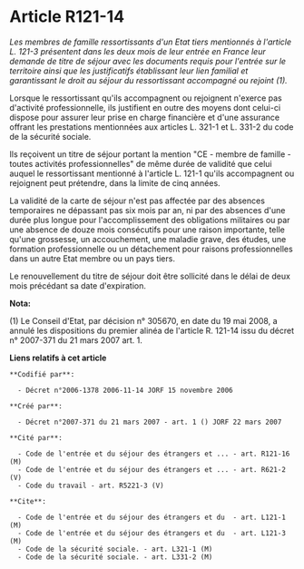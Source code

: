 # Article R121-14

_Les membres de famille ressortissants d'un Etat tiers mentionnés à l'article L. 121-3 présentent dans les deux mois de leur
entrée en France leur demande de titre de séjour avec les documents requis pour l'entrée sur le territoire ainsi que les
justificatifs établissant leur lien familial et garantissant le droit au séjour du ressortissant accompagné ou rejoint (1)._

Lorsque le ressortissant qu'ils accompagnent ou rejoignent n'exerce pas d'activité professionnelle, ils justifient en outre
des moyens dont celui-ci dispose pour assurer leur prise en charge financière et d'une assurance offrant les prestations
mentionnées aux articles L. 321-1 et L. 331-2 du code de la sécurité sociale.

Ils reçoivent un titre de séjour portant la mention "CE - membre de famille - toutes activités professionnelles" de même
durée de validité que celui auquel le ressortissant mentionné à l'article L. 121-1 qu'ils accompagnent ou rejoignent peut
prétendre, dans la limite de cinq années.

La validité de la carte de séjour n'est pas affectée par des absences temporaires ne dépassant pas six mois par an, ni par
des absences d'une durée plus longue pour l'accomplissement des obligations militaires ou par une absence de douze mois
consécutifs pour une raison importante, telle qu'une grossesse, un accouchement, une maladie grave, des études, une formation
professionnelle ou un détachement pour raisons professionnelles dans un autre Etat membre ou un pays tiers.

Le renouvellement du titre de séjour doit être sollicité dans le délai de deux mois précédant sa date d'expiration.

**Nota:**

(1) Le Conseil d'Etat, par décision n° 305670, en date du 19 mai 2008, a annulé les dispositions du premier alinéa de
l'article R. 121-14 issu du décret n° 2007-371 du 21 mars 2007 art. 1.

**Liens relatifs à cet article**

	**Codifié par**:

	  - Décret n°2006-1378 2006-11-14 JORF 15 novembre 2006

	**Créé par**:

	  - Décret n°2007-371 du 21 mars 2007 - art. 1 () JORF 22 mars 2007

	**Cité par**:

	  - Code de l'entrée et du séjour des étrangers et ... - art. R121-16 (M)
	  - Code de l'entrée et du séjour des étrangers et ... - art. R621-2 (V)
	  - Code du travail - art. R5221-3 (V)

	**Cite**:

	  - Code de l'entrée et du séjour des étrangers et du  - art. L121-1 (M)
	  - Code de l'entrée et du séjour des étrangers et du  - art. L121-3 (M)
	  - Code de la sécurité sociale. - art. L321-1 (M)
	  - Code de la sécurité sociale. - art. L331-2 (M)
